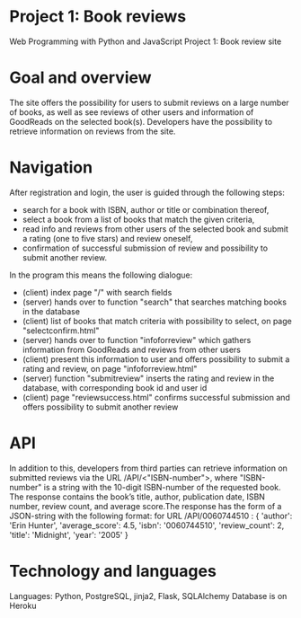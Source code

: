 # Project 1: Book reviews

Web Programming with Python and JavaScript
Project 1: Book review site

# Goal and overview

The site offers the possibility for users to submit reviews on a large number of books, as well as see reviews of other users and information of GoodReads on the selected book(s). Developers have the possibility to retrieve information on reviews from the site.

# Navigation

After registration and login, the user is guided through the following steps:
- search for a book with ISBN, author or title or combination thereof,
- select a book from a list of books that match the given criteria,
- read info and reviews from other users of the selected book and submit a rating (one to five stars) and review oneself,
- confirmation of successful submission of review and possibility to submit another review.

In the program this means the following dialogue:
- (client) index page "/" with search fields
- (server) hands over to function "search" that searches matching books in the database
- (client) list of books that match criteria with possibility to select, on page "selectconfirm.html"
- (server) hands over to function "infoforreview" which gathers information from GoodReads and reviews from other users
- (client) present this information to user and offers possibility to submit a rating and review, on page "infoforreview.html"
- (server) function "submitreview" inserts the rating and review in the database, with corresponding book id and user id
- (client) page "reviewsuccess.html" confirms successful submission and offers possibility to submit another review

# API

In addition to this, developers from third parties can retrieve information on submitted reviews via the URL /API/<"ISBN-number">, where "ISBN-number" is a string with the 10-digit ISBN-number of the requested book. The response contains the book’s title, author, publication date, ISBN number, review count, and average score.The response has the form of a JSON-string with the following format:
for URL /API/0060744510 :
{
    'author': 'Erin Hunter',
    'average_score': 4.5,
    'isbn': '0060744510',
    'review_count': 2,
    'title': 'Midnight',
    'year': '2005'
}

# Technology and languages

Languages: Python, PostgreSQL, jinja2, Flask, SQLAlchemy
Database is on Heroku
